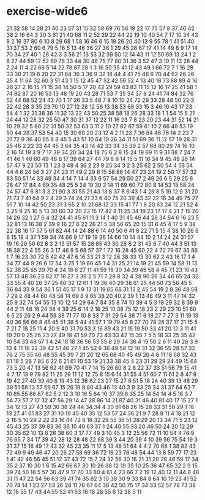 # exercise-wide6
21
32
58
14
28
21
40
23
57
31
15
32
50
69
76
56
19
22
17
75
57
8
37
46
42
38
2
16
64
3
30
3
61
21
40
68
11
2
52
29
22
44
22
19
10
40
54
7
17
10
34
43
8
2
16
37
80
6
10
8
29
68
1
58
16
46
6
15
19
26
20
40
13
9
55
78
1
41
51
40
31
37
53
2
60
6
79
5
16
5
13
46
36
27
36
1
29
45
28
67
17
41
14
49
8
9
17
14
70
34
27
40
1
26
42
3
3
56
21
13
53
32
39
50
12
14
43
11
12
50
69
13
24
1
2
8
27
44
59
12
52
69
78
33
44
30
48
75
77
80
31
36
3
52
47
3
19
11
13
28
44
7
24
11
4
22
66
5
14
22
78
87
28
1
3
16
50
35
41
12
43
49
1
66
72
7
1
16
28
33
30
21
19
8
20
22
31
64
36
3
36
9
32
18
44
4
41
75
48
6
70
44
62
26
26
25
4
11
64
32
60
3
51
43
1
15
12
45
47
52
42
56
52
4
13
40
18
73
88
89
4
16
26
27
2
16
15
71
15
34
14
50
5
17
20
42
29
59
43
83
11
15
12
16
17
25
41
58
1
74
82
87
20
16
53
13
48
19
20
43
28
71
53
7
35
34
37
8
24
41
74
84
32
76
52
44
68
52
24
43
70
1
17
26
33
5
48
7
9
10
10
24
72
29
33
28
48
50
22
3
22
42
28
3
35
23
70
10
27
12
28
12
56
13
38
53
68
33
15
3
46
16
43
17
23
54
4
1
32
31
38
36
11
32
13
22
43
50
25
38
58
18
26
28
33
18
1
1
54
15
5
21
24
44
12
28
32
25
50
47
30
31
37
12
22
11
16
23
7
8
23
20
23
44
31
52
14
21
10
29
32
5
60
22
31
50
32
53
63
3
11
2
10
27
62
67
59
61
10
2
66
49
53
19
50
44
28
37
53
54
40
15
30
60
20
23
12
4
2
11
23
7
36
84
46
76
14
2
23
7
21
72
9
36
40
65
8
8
45
5
43
51
10
64
19
26
34
11
51
69
36
11
12
57
19
28
31
25
46
2
22
33
44
45
3
64
35
43
14
42
33
34
35
39
2
57
68
80
29
74
16
10
2
16
14
19
3
9
7
17
39
34
20
34
24
18
75
6
2
8
15
24
19
69
11
9
31
38
7
24
7
41
46
1
46
60
49
46
6
17
39
64
27
44
79
8
9
14
15
5
11
16
34
9
45
49
26
14
57
47
9
23
50
13
1
23
3
48
4
36
2
23
8
25
34
3
2
3
25
62
2
50
54
4
53
54
44
4
6
24
56
3
27
24
23
11
49
2
29
6
15
58
86
14
47
23
24
19
2
50
17
57
32
83
50
51
14
33
49
34
4
14
7
14
4
33
6
57
54
29
50
27
2
49
26
6
5
29
25
6
26
47
17
84
4
69
35
48
25
5
24
19
30
2
14
11
69
60
72
80
8
14
53
15
58
24
24
57
47
6
81
3
3
21
90
3
31
55
21
43
13
8
37
8
6
43
1
4
29
8
5
19
12
9
31
20
71
73
7
41
64
9
2
4
29
3
74
24
21
23
6
40
75
20
39
43
32
22
16
34
49
75
27
51
7
10
14
42
50
23
31
3
65
2
10
21
68
12
33
15
41
77
1
8
20
63
24
12
21
52
4
3
25
9
25
10
5
13
30
60
32
20
23
15
17
42
8
11
25
34
18
23
17
17
4
21
7
15
20
14
26
32
1
27
6
4
32
24
41
45
61
11
3
14
1
40
31
45
46
44
28
34
64
6
16
23
5
32
81
13
16
38
2
39
9
16
27
6
22
26
21
5
38
56
65
20
15
31
6
45
4
17
5
9
38
22
38
16
17
57
5
61
82
44
14
24
88
6
14
40
50
6
41
8
22
71
5
15
4
38
10
26
6
8
15
18
4
37
1
59
34
74
66
9
17
19
19
26
14
66
10
14
44
10
2
14
24
24
31
57
19
16
20
50
62
6
3
2
13
51
57
15
28
85
43
30
26
8
2
31
43
6
7
40
44
3
51
13
18
38
22
4
55
26
3
17
46
9
5
68
57
37
1
72
16
28
45
60
22
4
72
79
67
36
86
1
7
16
23
30
72
5
42
42
47
6
16
33
21
3
12
26
38
33
13
39
62
2
43
16
17
1
4
34
77
44
9
26
6
17
54
3
75
1
19
60
45
1
4
31
25
21
14
19
21
45
59
14
58
11
13
52
38
25
65
29
70
4
34
18
6
27
11
41
59
18
30
34
39
45
58
4
45
71
23
10
43
57
13
48
36
23
82
17
16
27
3
36
2
5
71
7
29
8
32
4
28
90
26
34
46
65
24
32
33
55
4
40
26
37
25
40
32
12
61
1
19
36
40
29
38
61
25
44
50
73
56
45
5
36
84
33
9
54
36
1
51
45
17
1
9
13
31
19
65
68
31
15
2
45
54
19
2
8
36
48
58
7
29
2
48
44
60
48
58
14
69
8
9
65
38
20
40
2
39
1
13
48
49
3
11
47
14
32
25
9
32
74
54
55
13
10
12
14
29
64
7
84
35
8
74
10
39
4
5
3
18
29
32
8
39
9
44
2
11
48
16
24
38
4
39
25
6
14
2
18
25
10
38
75
12
18
23
2
29
23
10
51
60
6
5
25
26
2
9
44
59
38
71
77
10
8
33
7
31
29
54
36
71
6
18
27
7
27
3
11
19
13
40
36
56
66
8
45
45
51
38
5
44
41
57
1
19
79
45
8
27
70
78
26
37
17
21
15
5
7
21
7
18
25
11
4
20
9
40
31
70
53
3
16
89
43
21
15
19
50
33
41
20
12
3
11
41
19
20
9
25
26
23
27
49
18
41
59
70
73
43
33
42
15
35
7
5
5
18
33
25
35
42
10
54
33
48
57
1
4
24
18
18
36
56
53
55
8
29
34
36
4
19
56
2
6
11
40
26
3
9
13
4
11
16
22
39
42
51
46
27
1
45
52
6
36
49
58
12
10
31
32
36
55
28
57
32
76
2
75
35
46
48
55
45
39
7
21
26
12
65
68
40
45
49
26
4
8
11
18
68
32
43
61
18
5
28
7
85
6
22
6
21
61
10
53
19
21
33
38
45
4
23
31
29
29
24
49
15
64
73
5
20
47
13
56
62
41
69
70
41
7
14
15
26
80
8
2
8
22
37
33
51
56
79
15
41
4
7
17
13
9
79
82
11
25
29
11
12
12
75
8
15
6
14
31
55
4
51
60
7
11
61
2
8
47
9
19
42
27
49
39
40
6
19
43
12
36
62
23
27
15
27
9
51
5
18
24
40
39
13
48
29
38
51
58
13
57
59
67
15
26
18
8
80
43
46
13
40
3
9
33
25
34
31
37
64
63
7
10
85
55
66
67
82
5
2
12
3
10
16
5
64
10
37
39
8
35
25
14
54
14
4
5
18
3
7
54
73
57
7
17
32
47
56
29
14
47
28
86
14
21
87
40
31
46
40
81
40
17
15
27
1
34
12
13
27
43
59
30
38
24
44
34
34
4
30
61
68
26
15
28
33
31
50
29
1
16
13
27
41
61
83
27
31
10
19
45
40
35
12
53
57
24
36
21
9
7
28
8
11
4
18
21
12
2
16
5
10
29
2
22
23
16
44
72
8
18
32
28
55
36
51
28
29
20
13
34
71
5
23
12
45
43
25
37
39
83
36
36
10
40
63
37
1
24
40
55
33
20
46
50
24
20
12
29
30
35
62
10
13
8
26
38
60
3
17
77
49
3
10
45
3
12
25
56
72
11
10
54
4
76
9
76
65
7
34
17
39
42
28
12
28
48
22
68
39
3
44
20
39
4
10
39
56
75
54
19
3
31
37
15
16
49
17
43
32
45
23
35
11
17
5
13
48
51
64
4
4
2
70
68
1
38
82
43
72
49
9
49
46
47
20
26
27
58
69
36
72
16
23
76
48
54
44
13
8
59
77
17
23
1
41
42
46
56
45
51
12
37
43
72
15
7
24
32
56
30
16
21
31
20
28
46
59
17
34
35
2
37
10
30
1
6
15
42
66
67
30
10
26
38
12
19
35
10
25
36
47
65
32
2
9
15
39
74
50
18
5
57
30
47
9
17
70
33
80
4
61
4
23
66
7
2
19
12
40
12
11
44
8
48
31
11
47
22
54
56
63
39
41
74
35
62
3
10
38
30
9
33
84
8
64
10
19
23
41
52
70
74
14
1
23
27
53
26
28
11
78
67
64
36
42
50
75
17
34
33
52
57
78
73
38
12
16
55
17
43
44
55
52
41
53
16
18
28
55
6
12
38
5
11
